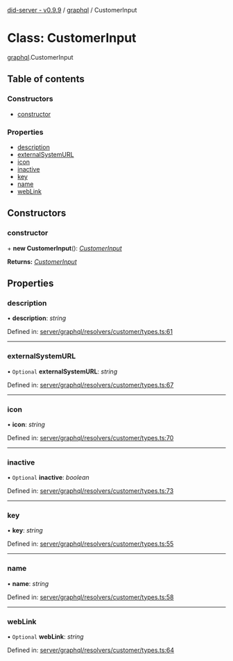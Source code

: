 [did-server - v0.9.9](../README.md) / [graphql](../modules/graphql.md) / CustomerInput

# Class: CustomerInput

[graphql](../modules/graphql.md).CustomerInput

## Table of contents

### Constructors

- [constructor](graphql.customerinput.md#constructor)

### Properties

- [description](graphql.customerinput.md#description)
- [externalSystemURL](graphql.customerinput.md#externalsystemurl)
- [icon](graphql.customerinput.md#icon)
- [inactive](graphql.customerinput.md#inactive)
- [key](graphql.customerinput.md#key)
- [name](graphql.customerinput.md#name)
- [webLink](graphql.customerinput.md#weblink)

## Constructors

### constructor

\+ **new CustomerInput**(): [*CustomerInput*](graphql.customerinput.md)

**Returns:** [*CustomerInput*](graphql.customerinput.md)

## Properties

### description

• **description**: *string*

Defined in: [server/graphql/resolvers/customer/types.ts:61](https://github.com/Puzzlepart/did/blob/dev/server/graphql/resolvers/customer/types.ts#L61)

___

### externalSystemURL

• `Optional` **externalSystemURL**: *string*

Defined in: [server/graphql/resolvers/customer/types.ts:67](https://github.com/Puzzlepart/did/blob/dev/server/graphql/resolvers/customer/types.ts#L67)

___

### icon

• **icon**: *string*

Defined in: [server/graphql/resolvers/customer/types.ts:70](https://github.com/Puzzlepart/did/blob/dev/server/graphql/resolvers/customer/types.ts#L70)

___

### inactive

• `Optional` **inactive**: *boolean*

Defined in: [server/graphql/resolvers/customer/types.ts:73](https://github.com/Puzzlepart/did/blob/dev/server/graphql/resolvers/customer/types.ts#L73)

___

### key

• **key**: *string*

Defined in: [server/graphql/resolvers/customer/types.ts:55](https://github.com/Puzzlepart/did/blob/dev/server/graphql/resolvers/customer/types.ts#L55)

___

### name

• **name**: *string*

Defined in: [server/graphql/resolvers/customer/types.ts:58](https://github.com/Puzzlepart/did/blob/dev/server/graphql/resolvers/customer/types.ts#L58)

___

### webLink

• `Optional` **webLink**: *string*

Defined in: [server/graphql/resolvers/customer/types.ts:64](https://github.com/Puzzlepart/did/blob/dev/server/graphql/resolvers/customer/types.ts#L64)
